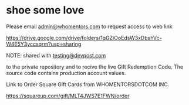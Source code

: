 # shoe some love

Please email admin@whomentors.com to request access to web link 

https://drive.google.com/drive/folders/1qGZiOoEdsW3xDbshVc-W4E5Y3yccsqrm?usp=sharing

NOTE: shared with testing@devpost.com

to the private repository and to recive the live Gift Redemption Code. The source code contains production account values.

Link to Order Square Gift Cards from WHOMENTORSDOTCOM INC.

https://squareup.com/gift/MLT4JWS7E1FWN/order
